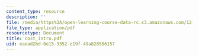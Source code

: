 ```yaml
---
content_type: resource
description: ''
file: /media/https%3A/open-learning-course-data-rc.s3.amazonaws.com/12-000-solving-complex-problems-fall-2003/eaead2bd0e153352e19f49a828506157_cost_intro.pdf
file_type: application/pdf
resourcetype: Document
title: cost_intro.pdf
uid: eaead2bd-0e15-3352-e19f-49a828506157
---
```


